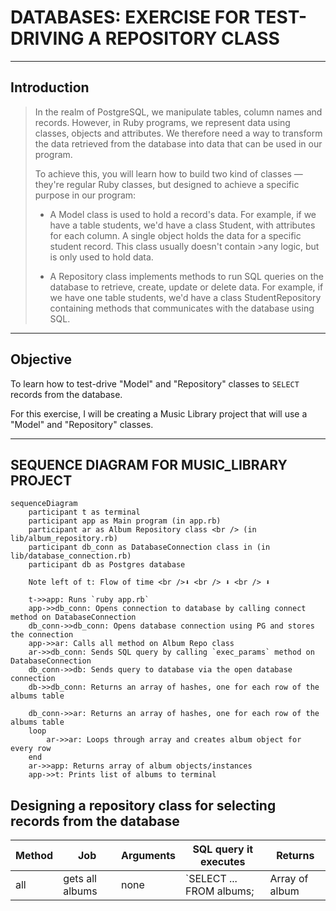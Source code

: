 # DATABASES: EXERCISE FOR TEST-DRIVING A REPOSITORY CLASS

----

## Introduction

>In the realm of PostgreSQL, we manipulate tables, column names and records. However, in Ruby programs, we represent data using classes, objects and attributes. We therefore need a way to transform the data retrieved from the database into data that can be used in our program.
>
>To achieve this, you will learn how to build two kind of classes — they're regular Ruby classes, but designed to achieve a specific purpose in our program:
>
> * A Model class is used to hold a record's data.
>For example, if we have a table students, we'd have a class Student, with attributes for each column. A single object holds the data for a specific student record. This class usually doesn't contain >any logic, but is only used to hold data.
>
> * A Repository class implements methods to run SQL queries on the database to retrieve, create, update or delete data.
>For example, if we have one table students, we'd have a class StudentRepository containing methods that communicates with the database using SQL.

----

## Objective

To learn how to test-drive "Model" and "Repository" classes to `SELECT` records from the database.

For this exercise, I will be creating a Music Library project that will use a "Model" and "Repository" classes.

----

## SEQUENCE DIAGRAM FOR MUSIC_LIBRARY PROJECT

```mermaid
sequenceDiagram
    participant t as terminal
    participant app as Main program (in app.rb)
    participant ar as Album Repository class <br /> (in lib/album_repository.rb)
    participant db_conn as DatabaseConnection class in (in lib/database_connection.rb)
    participant db as Postgres database

    Note left of t: Flow of time <br />⬇ <br /> ⬇ <br /> ⬇ 

    t->>app: Runs `ruby app.rb`
    app->>db_conn: Opens connection to database by calling connect method on DatabaseConnection
    db_conn->>db_conn: Opens database connection using PG and stores the connection
    app->>ar: Calls all method on Album Repo class
    ar->>db_conn: Sends SQL query by calling `exec_params` method on DatabaseConnection
    db_conn->>db: Sends query to database via the open database connection
    db->>db_conn: Returns an array of hashes, one for each row of the albums table

    db_conn->>ar: Returns an array of hashes, one for each row of the albums table
    loop 
        ar->>ar: Loops through array and creates album object for every row
    end
    ar->>app: Returns array of album objects/instances
    app->>t: Prints list of albums to terminal
```

## Designing a repository class for selecting records from the database

| Method |      Job        | Arguments |  SQL query it executes   |     Returns    |
| ------ | --------------- | --------- | ------------------------ | -------------- |
|  all   | gets all albums |   none    | `SELECT ... FROM albums; | Array of album |
